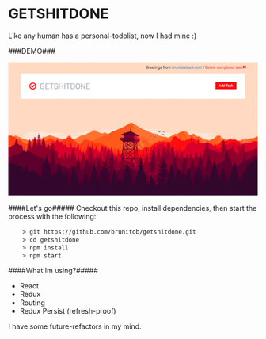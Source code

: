 # GETSHITDONE

Like any human has a personal-todolist, now I had mine :)


###DEMO###

<img src="img/demo.gif">

####Let's go#####
Checkout this repo, install dependencies, then start the process with the following:

```
	> git https://github.com/brunitob/getshitdone.git
	> cd getshitdone
	> npm install
	> npm start
```

####What Im using?#####
- React
- Redux
- Routing
- Redux Persist (refresh-proof)

I have some future-refactors in my mind.

